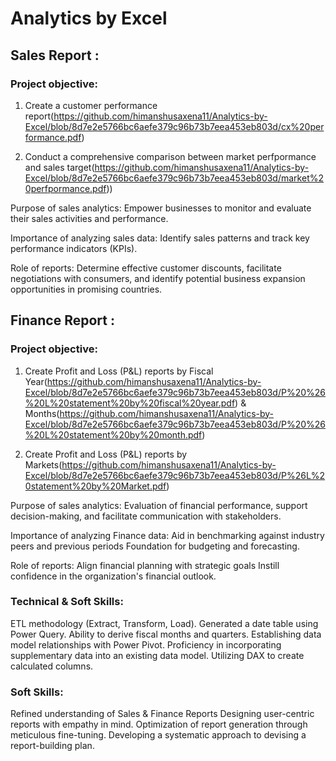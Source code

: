 # Analytics by Excel

## Sales Report :
### Project objective:

1. Create a customer performance report(https://github.com/himanshusaxena11/Analytics-by-Excel/blob/8d7e2e5766bc6aefe379c96b73b7eea453eb803d/cx%20performance.pdf)

2. Conduct a comprehensive comparison between market perfpormance and sales target(https://github.com/himanshusaxena11/Analytics-by-Excel/blob/8d7e2e5766bc6aefe379c96b73b7eea453eb803d/market%20perfpormance.pdf))

Purpose of sales analytics: Empower businesses to monitor and evaluate their sales activities and performance.

Importance of analyzing sales data: Identify sales patterns and track key performance indicators (KPIs).

Role of reports: Determine effective customer discounts, facilitate negotiations with consumers, and identify potential business expansion opportunities in promising countries.

## Finance Report :
### Project objective:

1. Create Profit and Loss (P&L) reports by Fiscal Year(https://github.com/himanshusaxena11/Analytics-by-Excel/blob/8d7e2e5766bc6aefe379c96b73b7eea453eb803d/P%20%26%20L%20statement%20by%20fiscal%20year.pdf) & Months(https://github.com/himanshusaxena11/Analytics-by-Excel/blob/8d7e2e5766bc6aefe379c96b73b7eea453eb803d/P%20%26%20L%20statement%20by%20month.pdf)

2. Create Profit and Loss (P&L) reports by Markets(https://github.com/himanshusaxena11/Analytics-by-Excel/blob/8d7e2e5766bc6aefe379c96b73b7eea453eb803d/P%26L%20statement%20by%20Market.pdf)

Purpose of sales analytics: Evaluation of financial performance, support decision-making, and facilitate communication with stakeholders.

Importance of analyzing Finance data: Aid in benchmarking against industry peers and previous periods Foundation for budgeting and forecasting.

Role of reports: Align financial planning with strategic goals Instill confidence in the organization's financial outlook.

### Technical & Soft Skills:
 ETL methodology (Extract, Transform, Load).
 Generated a date table using Power Query.
 Ability to derive fiscal months and quarters.
 Establishing data model relationships with Power Pivot.
 Proficiency in incorporating supplementary data into an existing data model.
 Utilizing DAX to create calculated columns.

### Soft Skills:
 Refined understanding of Sales & Finance Reports
 Designing user-centric reports with empathy in mind.
 Optimization of report generation through meticulous fine-tuning.
 Developing a systematic approach to devising a report-building plan.
